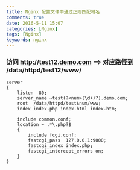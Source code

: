 ```yaml
---
title: Nginx 配置文件中通过正则匹配域名
comments: true
date: 2016-5-11 15:07
categories: [Nginx]
tags: [Nginx]
keywords: nginx
---
```


### 访问 http://test12.demo.com  ==> 对应路径到 /data/httpd/test12/www/   
```
server
{
	listen  80;
	server_name ~test(?<num>(\d+)?).demo.com;
	root  /data/httpd/test$num/www;
	index index.php index.html index.htm;

	include	common.conf;
	location ~ .*\.php?$
	{
		include fcgi.conf;
		fastcgi_pass  127.0.0.1:9000;
		fastcgi_index index.php;
		fastcgi_intercept_errors on;
	}
}
```